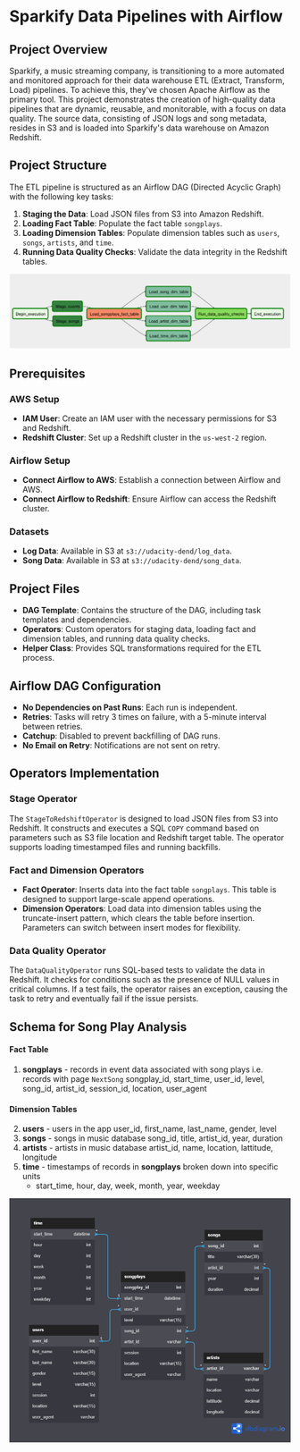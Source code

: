 # Sparkify Data Pipelines with Airflow

## Project Overview

Sparkify, a music streaming company, is transitioning to a more automated and monitored approach for their data warehouse ETL (Extract, Transform, Load) pipelines. To achieve this, they've chosen Apache Airflow as the primary tool. This project demonstrates the creation of high-quality data pipelines that are dynamic, reusable, and monitorable, with a focus on data quality. The source data, consisting of JSON logs and song metadata, resides in S3 and is loaded into Sparkify's data warehouse on Amazon Redshift.

## Project Structure

The ETL pipeline is structured as an Airflow DAG (Directed Acyclic Graph) with the following key tasks:

1. **Staging the Data**: Load JSON files from S3 into Amazon Redshift.
2. **Loading Fact Table**: Populate the fact table `songplays`.
3. **Loading Dimension Tables**: Populate dimension tables such as `users`, `songs`, `artists`, and `time`.
4. **Running Data Quality Checks**: Validate the data integrity in the Redshift tables.

![DAG](./DAG.png)

## Prerequisites

### AWS Setup
- **IAM User**: Create an IAM user with the necessary permissions for S3 and Redshift.
- **Redshift Cluster**: Set up a Redshift cluster in the `us-west-2` region.

### Airflow Setup
- **Connect Airflow to AWS**: Establish a connection between Airflow and AWS.
- **Connect Airflow to Redshift**: Ensure Airflow can access the Redshift cluster.

### Datasets
- **Log Data**: Available in S3 at `s3://udacity-dend/log_data`.
- **Song Data**: Available in S3 at `s3://udacity-dend/song_data`.

## Project Files

- **DAG Template**: Contains the structure of the DAG, including task templates and dependencies.
- **Operators**: Custom operators for staging data, loading fact and dimension tables, and running data quality checks.
- **Helper Class**: Provides SQL transformations required for the ETL process.

## Airflow DAG Configuration

- **No Dependencies on Past Runs**: Each run is independent.
- **Retries**: Tasks will retry 3 times on failure, with a 5-minute interval between retries.
- **Catchup**: Disabled to prevent backfilling of DAG runs.
- **No Email on Retry**: Notifications are not sent on retry.

## Operators Implementation

### Stage Operator

The `StageToRedshiftOperator` is designed to load JSON files from S3 into Redshift. It constructs and executes a SQL `COPY` command based on parameters such as S3 file location and Redshift target table. The operator supports loading timestamped files and running backfills.

### Fact and Dimension Operators

- **Fact Operator**: Inserts data into the fact table `songplays`. This table is designed to support large-scale append operations.
- **Dimension Operators**: Load data into dimension tables using the truncate-insert pattern, which clears the table before insertion. Parameters can switch between insert modes for flexibility.

### Data Quality Operator

The `DataQualityOperator` runs SQL-based tests to validate the data in Redshift. It checks for conditions such as the presence of NULL values in critical columns. If a test fails, the operator raises an exception, causing the task to retry and eventually fail if the issue persists.

## Schema for Song Play Analysis

#### Fact Table
1. **songplays** - records in event data associated with song plays i.e. records with page ``NextSong``
        songplay_id, start_time, user_id, level, song_id, artist_id, session_id, location, user_agent
#### Dimension Tables
2. **users** - users in the app
        user_id, first_name, last_name, gender, level
3. **songs** - songs in music database
        song_id, title, artist_id, year, duration
4. **artists** - artists in music database
        artist_id, name, location, lattitude, longitude
5. **time** - timestamps of records in **songplays** broken down into specific units
     - start_time, hour, day, week, month, year, weekday

 ![img](./sp_erd.png)      
